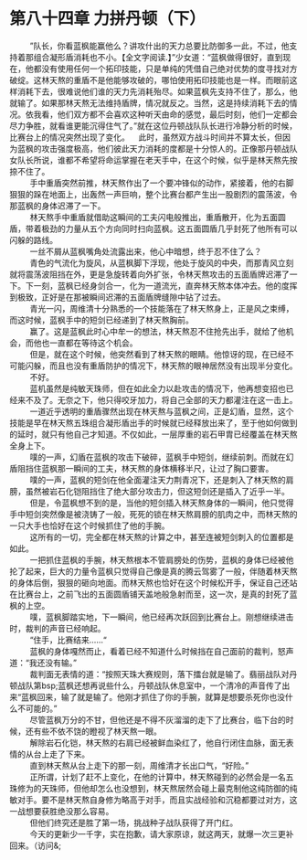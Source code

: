 <h1>第八十四章 力拼丹顿（下）</h1>
<div id="content">&nbsp&nbsp&nbsp&nbsp&nbsp&nbsp&nbsp&nbsp
 ”队长，你看蓝枫能赢他么？讲攻什出的天力总要比防御多一此，不过，他支持着那组合凝形盾消耗也不小。【全文字阅读.】”少女道：“蓝枫做得很好，直到现在，他都没有使用任何一个拓印技能，只是单纯的凭借自己绝对优势的度寻找对方破绽。这林天熬的重盾不是他能够攻破的，哪怕使用拓印技能也是一样。而眼前这样消耗下去，很难说他们谁的天力先消耗殆尽。如果蓝枫先支持不住了，那么，他就输了。如果那林天熬无法维持盾牌，情况就反之。当然，这是持续消耗下去的情况。依我看，他们双方都不会喜欢这种听天由命的感觉，最后时刻，他们一定都会尽力争胜，就看谁更能沉得住气了。”就在这位丹顿战队队长进行冷静分析的时候，比赛台上的情况突然出现了变化。    此时，虽然双方战斗时间并不算太长，但因为蓝枫的攻击强度极高，他们彼此天力消耗的度都是十分惊人的。正像那丹顿战队女队长所说，谁都不希望将命运掌握在老天手中，在这个时候，似乎是林天熬先按捺不住了。
 <br/>&nbsp&nbsp&nbsp&nbsp&nbsp&nbsp&nbsp&nbsp
 手中重盾突然前推，林天熬作出了一个要冲锋似的动作，紧接着，他的右脚狠狠的跺在地面上，出轰然一声巨响，整个比赛台都产生出一股剧烈的震荡波，令那蓝枫的身体迟滞了一下。
 <br/>&nbsp&nbsp&nbsp&nbsp&nbsp&nbsp&nbsp&nbsp
 林天熬手中重盾就借助这瞬间的工夫闪电般推出，重盾散开，化为五面圆盾，带着极劲的力量从五个方向同时扫向蓝枫。这五面圆盾几乎封死了他所有可以闪躲的路线。
 <br/>&nbsp&nbsp&nbsp&nbsp&nbsp&nbsp&nbsp&nbsp
 一丝不屑从蓝枫嘴角处流露出来，他心中暗想，终于忍不住了么？
 <br/>&nbsp&nbsp&nbsp&nbsp&nbsp&nbsp&nbsp&nbsp
 青色的气流化为旋风，从蓝枫脚下浮现，他处于旋风的中央，而那青风立刻就将震荡波阻挡在外，更是急旋转着向外扩张，令林天熬攻击的五面盾牌迟滞了一下。下一刻，蓝枫已经身剑合一，化为一道流光，直奔林天熬本体冲去。他的度挥到极致，正好是在那被瞬间迟滞的五面盾牌缝隙中钻了过去。
 <br/>&nbsp&nbsp&nbsp&nbsp&nbsp&nbsp&nbsp&nbsp
 青光一闪，周维清十分熟悉的一个技能落在了林天熬身上，正是风之束缚，而这时候，蓝枫手中的短剑已经递到了林天熬胸前。
 <br/>&nbsp&nbsp&nbsp&nbsp&nbsp&nbsp&nbsp&nbsp
 赢了。这是蓝枫此时心中牟一的想法，林天熬忍不住抢先出手，就给了他机会，而他也一直都在等待这个机会。
 <br/>&nbsp&nbsp&nbsp&nbsp&nbsp&nbsp&nbsp&nbsp
 但是，就在这个时候，他突然看到了林天熬的眼睛。他惊讶的现，在已经不可能闪躲，而且也没有重盾防护的情况下，林天熬的眼神居然没有出现半分变化。
 <br/>&nbsp&nbsp&nbsp&nbsp&nbsp&nbsp&nbsp&nbsp
 不好。
 <br/>&nbsp&nbsp&nbsp&nbsp&nbsp&nbsp&nbsp&nbsp
 蓝机虽然是纯敏天珠师，但在如此全力以赴攻击的情况下，他再想变招也已经来不及了。无奈之下，他只得咬牙加力，将自己全部的天力都灌注在这一击上。
 <br/>&nbsp&nbsp&nbsp&nbsp&nbsp&nbsp&nbsp&nbsp
 一道近乎透明的重盾骤然出现在林天熬与蓝枫之间，正是幻盾，显然，这个技能是早在林天熬五珠组合凝形盾出手的时候就已经释放出来了，至于他如何做到的延时，就只有他自己才知道。不仅如此，一层厚重的岩石甲胄已经覆盖在林天熬全身上下。
 <br/>&nbsp&nbsp&nbsp&nbsp&nbsp&nbsp&nbsp&nbsp
 噗的一声，幻盾在蓝枫的攻击下破碎，蓝枫手中短剑，继续前刺。而就在幻盾阻挡住蓝枫那一瞬间的工夫，林天熬的身体横移半尺，让过了胸口要害。
 <br/>&nbsp&nbsp&nbsp&nbsp&nbsp&nbsp&nbsp&nbsp
 噗的一声，蓝枫的短剑在他全面灌注天力荆青况下，还是刺入了林天熬的肩膀，虽然被岩石化铠阻挡住了绝大部分攻击力，但这短剑还是插入了近乎一半。
 <br/>&nbsp&nbsp&nbsp&nbsp&nbsp&nbsp&nbsp&nbsp
 但是，令蓝枫想不到的是，当他的短剑插入林天熬身体的一瞬间，他只觉得手中短剑突然像是被浇铸了一般，死死的锁在林天熬肩膀的肌肉之中，而林天熬的一只大手也恰好在这个时候抓住了他的手腕。
 <br/>&nbsp&nbsp&nbsp&nbsp&nbsp&nbsp&nbsp&nbsp
 这所有的一切，完全都在林天熬的计算之中，甚至连被短剑刺入的位置都是如此。
 <br/>&nbsp&nbsp&nbsp&nbsp&nbsp&nbsp&nbsp&nbsp
 一把抓住蓝枫的手腕，林天熬根本不管肩膀处的伤势，蓝枫的身体已经被他抡了起来，巨大的力量令蓝枫只觉得自己像是真的腾云驾雾了一般，伴随着林天熬的身体后倒，狠狠的砸向地面。而林天熬也恰好在这个时候松开手，保证自己还站在比赛台上，之前飞出的五面圆盾铺天盖地般急射而至，这一次，是真的封死了蓝枫的上空。
 <br/>&nbsp&nbsp&nbsp&nbsp&nbsp&nbsp&nbsp&nbsp
 噗，蓝枫脚踏实地，下一瞬间，他已经再次跃回到比赛台上。刚想继续进击时，裁判的声音已经响起。
 <br/>&nbsp&nbsp&nbsp&nbsp&nbsp&nbsp&nbsp&nbsp
 “住手，比赛结来……“
 <br/>&nbsp&nbsp&nbsp&nbsp&nbsp&nbsp&nbsp&nbsp
 蓝枫的身体嘎然而止，看着已经不知道什么时候挡在自己面前的裁判，怒声道：“我还没有输。”
 <br/>&nbsp&nbsp&nbsp&nbsp&nbsp&nbsp&nbsp&nbsp
 裁判面无表情的道：“按照天珠大赛规则，落下擂台就是输了。翡丽战队对丹顿战队第bsp;蓝枫还想再说些什么，丹顿战队休息室中，一个清冷的声音传了出来“蓝枫回来，输了就是输了。他刚才抓住了你的手腕，就算是想要杀死你也没什么不可能的。”
 <br/>&nbsp&nbsp&nbsp&nbsp&nbsp&nbsp&nbsp&nbsp
 尽管蓝枫万分的不甘，但他还是不得不灰溜溜的走下了比赛台，临下台的时候，还有些不依不饶的瞪视了林天熬一眼。
 <br/>&nbsp&nbsp&nbsp&nbsp&nbsp&nbsp&nbsp&nbsp
 解除岩石化铠，林天熬的右肩已经被鲜血染红了，他自行闭住血脉，面无表情的从台上走了下来。
 <br/>&nbsp&nbsp&nbsp&nbsp&nbsp&nbsp&nbsp&nbsp
 直到林天熬从台上走下的那一刻，周维清才长出口气，“好险。”
 <br/>&nbsp&nbsp&nbsp&nbsp&nbsp&nbsp&nbsp&nbsp
 正所谓，计划了赶不上变化，在他的计算中，林天熬碰到的必然会是一名五珠修为的天珠师，但他却怎么也没想到，林天熬居然会碰上最克制他这纯防御的纯敏对手。要不是林天熬自身修为略高于对手，而且实战经验和沉稳都要过对方，这一战想要获胜绝没那么容易。
 <br/>&nbsp&nbsp&nbsp&nbsp&nbsp&nbsp&nbsp&nbsp
 但他们终究还是胜了第一场，挑战种子战队获得了开门红。
 <br/>&nbsp&nbsp&nbsp&nbsp&nbsp&nbsp&nbsp&nbsp
 今天的更新少一千字，实在抱歉，请大家原谅，就这两天，就爆一次三更补回来。（访问&amp;;
 <br/>&nbsp&nbsp&nbsp&nbsp&nbsp&nbsp&nbsp&nbsp
 <br/>&nbsp&nbsp&nbsp&nbsp&nbsp&nbsp&nbsp&nbsp
</div>
